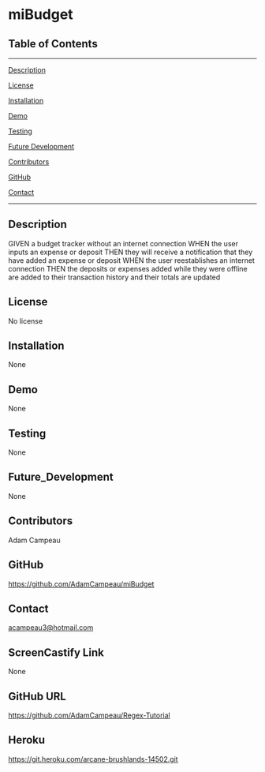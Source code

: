# miBudget

## Table of Contents
--------------------------------------
[Description](#Description)

[License](#License)

[Installation](#Installation)

[Demo](#Demo)

[Testing](#Testing)

[Future Development](#Future_Development)

[Contributors](#Contributors)

[GitHub](#GitHub)

[Contact](#Contact)


--------------------------------------

## Description
GIVEN a budget tracker without an internet connection
WHEN the user inputs an expense or deposit
THEN they will receive a notification that they have added an expense or deposit
WHEN the user reestablishes an internet connection
THEN the deposits or expenses added while they were offline are added to their transaction history and their totals are updated

## License
No license

## Installation
None

## Demo
None

## Testing
None

## Future_Development
None

## Contributors
Adam Campeau

## GitHub
https://github.com/AdamCampeau/miBudget

## Contact
acampeau3@hotmail.com

## ScreenCastify Link
None

## GitHub URL
https://github.com/AdamCampeau/Regex-Tutorial

## Heroku
https://git.heroku.com/arcane-brushlands-14502.git